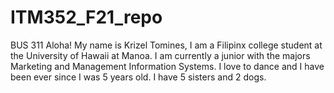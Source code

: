 # ITM352_F21_repo
BUS 311
Aloha!
My name is Krizel Tomines, I am a Filipinx college student at the University of Hawaii at Manoa. I am currently a junior with the majors Marketing and Management Information Systems. I love to dance and I have been ever since I was 5 years old. I have 5 sisters and 2 dogs.

